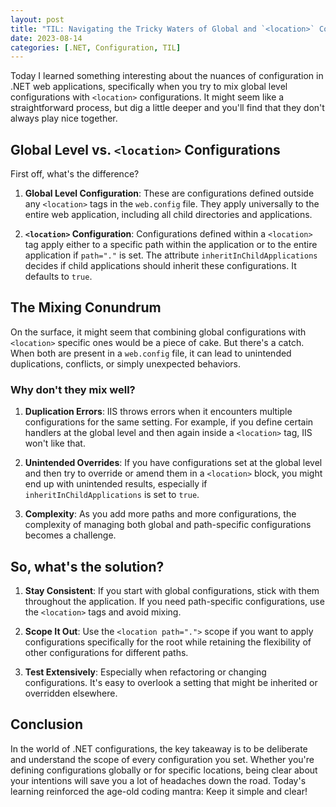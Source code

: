 ```yaml
---
layout: post
title: "TIL: Navigating the Tricky Waters of Global and `<location>` Configurations in .NET"
date: 2023-08-14
categories: [.NET, Configuration, TIL]
---
```


Today I learned something interesting about the nuances of configuration in .NET web applications, specifically when you try to mix global level configurations with `<location>` configurations. It might seem like a straightforward process, but dig a little deeper and you'll find that they don't always play nice together.

## Global Level vs. `<location>` Configurations

First off, what's the difference?

1. **Global Level Configuration**: These are configurations defined outside any `<location>` tags in the `web.config` file. They apply universally to the entire web application, including all child directories and applications.

2. **`<location>` Configuration**: Configurations defined within a `<location>` tag apply either to a specific path within the application or to the entire application if `path="."` is set. The attribute `inheritInChildApplications` decides if child applications should inherit these configurations. It defaults to `true`.

## The Mixing Conundrum

On the surface, it might seem that combining global configurations with `<location>` specific ones would be a piece of cake. But there's a catch. When both are present in a `web.config` file, it can lead to unintended duplications, conflicts, or simply unexpected behaviors.

### Why don't they mix well?

1. **Duplication Errors**: IIS throws errors when it encounters multiple configurations for the same setting. For example, if you define certain handlers at the global level and then again inside a `<location>` tag, IIS won't like that.

2. **Unintended Overrides**: If you have configurations set at the global level and then try to override or amend them in a `<location>` block, you might end up with unintended results, especially if `inheritInChildApplications` is set to `true`.

3. **Complexity**: As you add more paths and more configurations, the complexity of managing both global and path-specific configurations becomes a challenge.

## So, what's the solution?

1. **Stay Consistent**: If you start with global configurations, stick with them throughout the application. If you need path-specific configurations, use the `<location>` tags and avoid mixing.

2. **Scope It Out**: Use the `<location path=".">` scope if you want to apply configurations specifically for the root while retaining the flexibility of other configurations for different paths.

3. **Test Extensively**: Especially when refactoring or changing configurations. It's easy to overlook a setting that might be inherited or overridden elsewhere.

## Conclusion

In the world of .NET configurations, the key takeaway is to be deliberate and understand the scope of every configuration you set. Whether you're defining configurations globally or for specific locations, being clear about your intentions will save you a lot of headaches down the road. Today's learning reinforced the age-old coding mantra: Keep it simple and clear!
